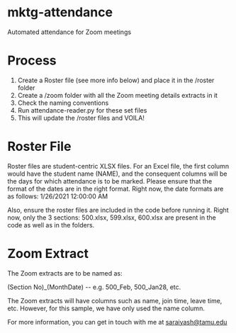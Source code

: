 # mktg-attendance
Automated attendance for Zoom meetings

# Process
1. Create a Roster file (see more info below) and place it in the /roster folder
2. Create a /zoom folder with all the Zoom meeting details extracts in it
3. Check the naming conventions
4. Run attendance-reader.py for these set files
5. This will update the /roster files and VOILA!

# Roster File
Roster files are student-centric XLSX files. For an Excel file, the first column would have the student name (NAME), and the consequent columns will be the days for which attendance is to be marked. Please ensure that the format of the dates are in the right format.
Right now, the date formats are as follows: 1/26/2021  12:00:00 AM

Also, ensure the roster files are included in the code before running it. Right now, only the 3 sections: 500.xlsx, 599.xlsx, 600.xlsx are present in the code as well as in the folders.

# Zoom Extract
The Zoom extracts are to be named as: 

(Section No)_(MonthDate) -- e.g. 500_Feb, 500_Jan28, etc.

The Zoom extracts will have columns such as name, join time, leave time, etc. However, for this sample, we have only used the name column.

For more information, you can get in touch with me at saraiyash@tamu.edu
